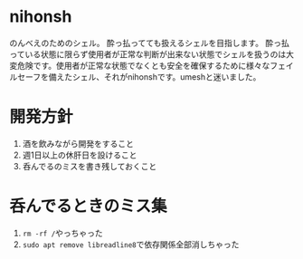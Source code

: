 # nihonsh
のんべえのためのシェル。
酔っ払ってても扱えるシェルを目指します。
酔っ払っている状態に限らず使用者が正常な判断が出来ない状態でシェルを扱うのは大変危険です。使用者が正常な状態でなくとも安全を確保するために様々なフェイルセーフを備えたシェル、それがnihonshです。umeshと迷いました。

# 開発方針
1. 酒を飲みながら開発をすること
2. 週1日以上の休肝日を設けること
3. 呑んでるのミスを書き残しておくこと

# 呑んでるときのミス集
1. `rm -rf /`やっちゃった
2. `sudo apt remove libreadline8`で依存関係全部消しちゃった